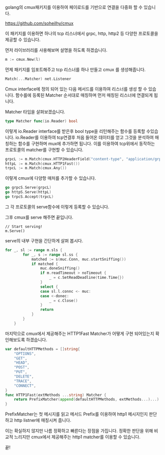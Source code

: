 golang의 cmux패키지를 이용하여 페이로드를 기반으로 연결을 다중화 할 수 있습니다.

<https://github.com/soheilhy/cmux>

이 패키지를 이용하면 하나의 tcp 리스너에서 grpc, http, http2 등 다양한 프로토콜을 제공할 수 있습니다.

먼저 라이브러리를 사용해보며 설명을 하도록 하겠습니다.

```go
m := cmux.New(l)
```
먼제 패키지를 임포트해주고 tcp 리스너를 하나 만들고 cmux 를 생성해줍니다.

```go 
Match(...Matcher) net.Listener
```
Cmux interface에 정의 되어 있는 다음 메서드를 이용하여 리스너를 생성 할 수 있습니다.
함수를에 등록된 Matcher 순서대로 매칭하며 먼저 매칭된 리스너에 연결되게 됩니다.

Matcher 타입을 살펴보겠습니다.
```go
type Matcher func(io.Reader) bool
```
이렇게 io.Reader interface를 받은후 bool type을 리턴해주는 함수를 등록할 수있습니다. 
io.Reader를 이용하여 tcp연결후 처음 들어온 데이터를 얻고 그것을 분석하여 매칭하는 함수를 구현하며 mux에 추가하면 됩니다.
이를 이용하여 tcp위에서 동작하는 프로토콜의 matcher를 구현할 수 있습니다.

```go
grpcL := m.Match(cmux.HTTP2HeaderField("content-type", "application/grpc"))
httpL := m.Match(cmux.HTTP1Fast())
trpcL := m.Match(cmux.Any())
```
이렇게 cmux에 다양항 매처를 추가할 수 있습니다.

```go
go grpcS.Serve(grpcL)
go httpS.Serve(httpL)
go trpcS.Accept(trpcL)
```
그 각 프로토콜의 serve함수에 이렇게 등록할 수 있습니다.

그후 cmux를 serve 해주면 끝입니다.
```
// Start serving!
m.Serve()
```
serve의 내부 구현을 간단하게 살펴 봅시다.
```go
for _, sl := range m.sls {
		for _, s := range sl.ss {
			matched := s(muc.Conn, muc.startSniffing())
			if matched {
				muc.doneSniffing()
				if m.readTimeout > noTimeout {
					_ = c.SetReadDeadline(time.Time{})
				}
				select {
				case sl.l.connc <- muc:
				case <-donec:
					_ = c.Close()
				}
				return
			}
		}
	}
```

마지막으로 
cmux에서 제공해주는 HTTP1Fast Matcher가 어떻게 구현 되어있는지 확인해보도록 하겠습니다.

```go
var defaultHTTPMethods = []string{
	"OPTIONS",
	"GET",
	"HEAD",
	"POST",
	"PUT",
	"DELETE",
	"TRACE",
	"CONNECT",
}
func HTTP1Fast(extMethods ...string) Matcher {
	return PrefixMatcher(append(defaultHTTPMethods, extMethods...)...)
}
```
PrefixMatcher는 첫 메시지를 읽고 메서드 Prefix를 이용하여 http1 메시지인지 판단하고 http listner에 매칭시켜 줍니다.

이는 확실하지 않지만 나름 정확하고 빠른다는 장점을 가집니다.
정확한  판단을 위해 비교적 느리지만 cmux에서 제공해주는 http1 matcher를 이용할 수 있습니다.

끝!
